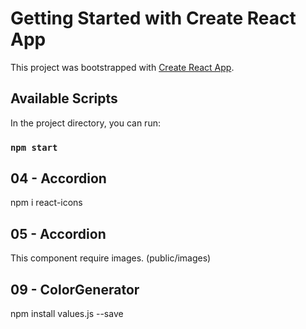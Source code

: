 # Getting Started with Create React App

This project was bootstrapped with [Create React App](https://github.com/facebook/create-react-app).

## Available Scripts

In the project directory, you can run:

### `npm start`

## 04 - Accordion ##

npm i react-icons

## 05 - Accordion ##

This component require images. 
(public/images)

## 09 - ColorGenerator ##

npm install values.js --save
